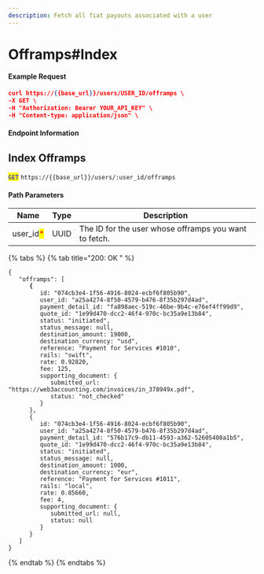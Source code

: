```yaml
---
description: Fetch all fiat payouts associated with a user
---
```


# Offramps#Index

#### Example Request

```json
curl https://{{base_url}}/users/USER_ID/offramps \
-X GET \
-H "Authorization: Bearer YOUR_API_KEY" \
-H "Content-type: application/json" \
```

#### Endpoint Information

## Index Offramps

<mark style="color:blue;">`GET`</mark> `https://{{base_url}}/users/:user_id/offramps`

#### Path Parameters

| Name                                       | Type | Description                                           |
| ------------------------------------------ | ---- | ----------------------------------------------------- |
| user\_id<mark style="color:red;">\*</mark> | UUID | The ID for the user whose offramps you want to fetch. |

{% tabs %}
{% tab title="200: OK " %}
<pre class="language-javascript"><code class="lang-javascript">{ 
   "offramps": [
<strong>      {
</strong>         id: "074cb3e4-1f56-4916-8024-ecbf6f805b90",
         user_id: "a25a4274-8f50-4579-b476-8f35b297d4ad",
         payment_detail_id: "fa898aec-519c-46be-9b4c-e76ef4ff99d9",
         quote_id: "1e99d470-dcc2-46f4-970c-bc35a9e13b84",
         status: "initiated",
         status_message: null,
         destination_amount: 19000,
         destination_currency: "usd",
         reference: "Payment for Services #1010",
         rails: "swift",
         rate: 0.92820,
         fee: 125,
         supporting_document: {
            submitted_url: "https://web3accounting.com/invoices/in_378949x.pdf",
            status: "not_checked"
         }
      },
      {
         id: "074cb3e4-1f56-4916-8024-ecbf6f805b90",
         user_id: "a25a4274-8f50-4579-b476-8f35b297d4ad",
         payment_detail_id: "576b17c9-db11-4593-a362-52605408a1b5",
         quote_id: "1e99d470-dcc2-46f4-970c-bc35a9e13b84",
         status: "initiated",
         status_message: null,
         destination_amount: 1000,
         destination_currency: "eur",
         reference: "Payment for Services #1011",
         rails: "local",
         rate: 0.85660,
         fee: 4,
         supporting_document: {
            submitted_url: null,
            status: null
         }
      }
   ]
}
</code></pre>
{% endtab %}
{% endtabs %}
